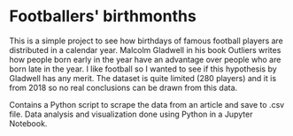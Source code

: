 # Footballers' birthmonths

This is a simple project to see how birthdays of famous football players are distributed in a calendar year. Malcolm Gladwell in his book Outliers writes how people born early in the year have an advantage over people who are born late in the year. I like football so I wanted to see if this hypothesis by Gladwell has any merit. The dataset is quite limited (280 players) and it is from 2018 so no real conclusions can be drawn from this data. 

Contains a Python script to scrape the data from an article and save to .csv file. Data analysis and visualization done using Python in a Jupyter Notebook.
